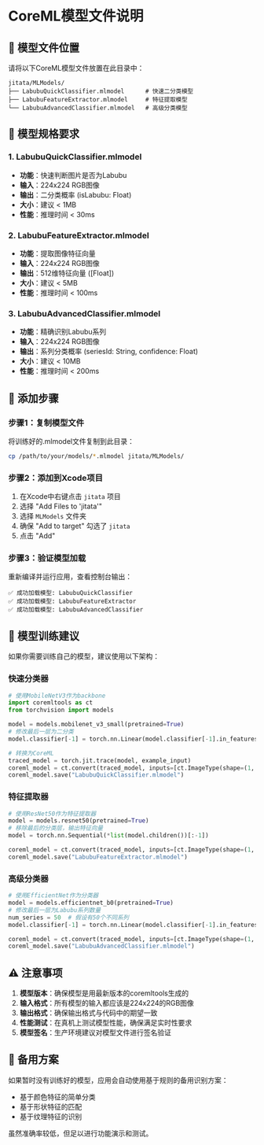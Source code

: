 # CoreML模型文件说明

## 📁 模型文件位置

请将以下CoreML模型文件放置在此目录中：

```
jitata/MLModels/
├── LabubuQuickClassifier.mlmodel      # 快速二分类模型
├── LabubuFeatureExtractor.mlmodel     # 特征提取模型
└── LabubuAdvancedClassifier.mlmodel   # 高级分类模型
```

## 🎯 模型规格要求

### 1. LabubuQuickClassifier.mlmodel
- **功能**：快速判断图片是否为Labubu
- **输入**：224x224 RGB图像
- **输出**：二分类概率 (isLabubu: Float)
- **大小**：建议 < 1MB
- **性能**：推理时间 < 30ms

### 2. LabubuFeatureExtractor.mlmodel  
- **功能**：提取图像特征向量
- **输入**：224x224 RGB图像
- **输出**：512维特征向量 ([Float])
- **大小**：建议 < 5MB
- **性能**：推理时间 < 100ms

### 3. LabubuAdvancedClassifier.mlmodel
- **功能**：精确识别Labubu系列
- **输入**：224x224 RGB图像
- **输出**：系列分类概率 (seriesId: String, confidence: Float)
- **大小**：建议 < 10MB
- **性能**：推理时间 < 200ms

## 🔧 添加步骤

### 步骤1：复制模型文件
将训练好的.mlmodel文件复制到此目录：
```bash
cp /path/to/your/models/*.mlmodel jitata/MLModels/
```

### 步骤2：添加到Xcode项目
1. 在Xcode中右键点击 `jitata` 项目
2. 选择 "Add Files to 'jitata'"
3. 选择 `MLModels` 文件夹
4. 确保 "Add to target" 勾选了 `jitata`
5. 点击 "Add"

### 步骤3：验证模型加载
重新编译并运行应用，查看控制台输出：
```
✅ 成功加载模型: LabubuQuickClassifier
✅ 成功加载模型: LabubuFeatureExtractor  
✅ 成功加载模型: LabubuAdvancedClassifier
```

## 🚀 模型训练建议

如果你需要训练自己的模型，建议使用以下架构：

### 快速分类器
```python
# 使用MobileNetV3作为backbone
import coremltools as ct
from torchvision import models

model = models.mobilenet_v3_small(pretrained=True)
# 修改最后一层为二分类
model.classifier[-1] = torch.nn.Linear(model.classifier[-1].in_features, 2)

# 转换为CoreML
traced_model = torch.jit.trace(model, example_input)
coreml_model = ct.convert(traced_model, inputs=[ct.ImageType(shape=(1, 3, 224, 224))])
coreml_model.save("LabubuQuickClassifier.mlmodel")
```

### 特征提取器
```python
# 使用ResNet50作为特征提取器
model = models.resnet50(pretrained=True)
# 移除最后的分类层，输出特征向量
model = torch.nn.Sequential(*list(model.children())[:-1])

coreml_model = ct.convert(traced_model, inputs=[ct.ImageType(shape=(1, 3, 224, 224))])
coreml_model.save("LabubuFeatureExtractor.mlmodel")
```

### 高级分类器
```python
# 使用EfficientNet作为分类器
model = models.efficientnet_b0(pretrained=True)
# 修改最后一层为Labubu系列数量
num_series = 50  # 假设有50个不同系列
model.classifier[-1] = torch.nn.Linear(model.classifier[-1].in_features, num_series)

coreml_model = ct.convert(traced_model, inputs=[ct.ImageType(shape=(1, 3, 224, 224))])
coreml_model.save("LabubuAdvancedClassifier.mlmodel")
```

## ⚠️ 注意事项

1. **模型版本**：确保模型是用最新版本的coremltools生成的
2. **输入格式**：所有模型的输入都应该是224x224的RGB图像
3. **输出格式**：确保输出格式与代码中的期望一致
4. **性能测试**：在真机上测试模型性能，确保满足实时性要求
5. **模型签名**：生产环境建议对模型文件进行签名验证

## 🔄 备用方案

如果暂时没有训练好的模型，应用会自动使用基于规则的备用识别方案：
- 基于颜色特征的简单分类
- 基于形状特征的匹配
- 基于纹理特征的识别

虽然准确率较低，但足以进行功能演示和测试。 